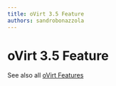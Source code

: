 ```yaml
---
title: oVirt 3.5 Feature
authors: sandrobonazzola
---
```


# oVirt 3.5 Feature

See also all [oVirt Features](/develop/release-management/features/)
